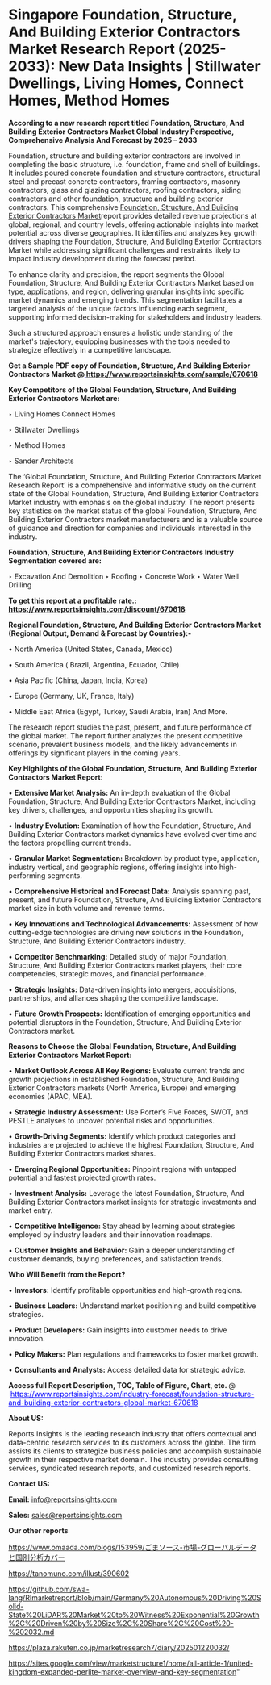 # Singapore Foundation, Structure, And Building Exterior Contractors Market Research Report (2025-2033): New Data Insights | Stillwater Dwellings, Living Homes, Connect Homes, Method Homes

<strong>According to a new research report titled Foundation, Structure, And Building Exterior Contractors Market Global Industry Perspective, Comprehensive Analysis And Forecast by 2025 – 2033</strong>

Foundation, structure and building exterior contractors are involved in completing the basic structure, i.e. foundation, frame and shell of buildings. It includes poured concrete foundation and structure contractors, structural steel and precast concrete contractors, framing contractors, masonry contractors, glass and glazing contractors, roofing contractors, siding contractors and other foundation, structure and building exterior contractors. This comprehensive <a href=https://www.reportsinsights.com/sample/670618>Foundation, Structure, And Building Exterior Contractors Market</a>report provides detailed revenue projections at global, regional, and country levels, offering actionable insights into market potential across diverse geographies. It identifies and analyzes key growth drivers shaping the Foundation, Structure, And Building Exterior Contractors Market while addressing significant challenges and restraints likely to impact industry development during the forecast period.

To enhance clarity and precision, the report segments the Global Foundation, Structure, And Building Exterior Contractors Market based on type, applications, and region, delivering granular insights into specific market dynamics and emerging trends. This segmentation facilitates a targeted analysis of the unique factors influencing each segment, supporting informed decision-making for stakeholders and industry leaders.

Such a structured approach ensures a holistic understanding of the market's trajectory, equipping businesses with the tools needed to strategize effectively in a competitive landscape.

<strong>Get a Sample PDF copy of Foundation, Structure, And Building Exterior Contractors Market </strong><strong>@<a href=https://www.reportsinsights.com/sample/670618 style=color:#0000ff;> https://www.reportsinsights.com/sample/670618</a></strong></font>

<strong>Key Competitors of the Global Foundation, Structure, And Building Exterior Contractors Market are:</strong>

‣ Living Homes Connect Homes

‣ Stillwater Dwellings

‣ Method Homes

‣ Sander Architects

The ‘Global Foundation, Structure, And Building Exterior Contractors Market Research Report’ is a comprehensive and informative study on the current state of the Global Foundation, Structure, And Building Exterior Contractors Market industry with emphasis on the global industry. The report presents key statistics on the market status of the global Foundation, Structure, And Building Exterior Contractors market manufacturers and is a valuable source of guidance and direction for companies and individuals interested in the industry.

<strong>Foundation, Structure, And Building Exterior Contractors Industry Segmentation covered are:</strong>

‣ Excavation And Demolition
‣ Roofing
‣ Concrete Work
‣ Water Well Drilling

<strong>To get this report at a profitable rate.: <a href=https://www.reportsinsights.com/discount/670618 style=color:#0000ff;>https://www.reportsinsights.com/discount/670618</a></strong></font>

<strong>Regional Foundation, Structure, And Building Exterior Contractors Market (Regional Output, Demand &amp; Forecast by Countries):-</strong>

• North America (United States, Canada, Mexico)

• South America ( Brazil, Argentina, Ecuador, Chile)

• Asia Pacific (China, Japan, India, Korea)

• Europe (Germany, UK, France, Italy)

• Middle East Africa (Egypt, Turkey, Saudi Arabia, Iran) And More.

The research report studies the past, present, and future performance of the global market. The report further analyzes the present competitive scenario, prevalent business models, and the likely advancements in offerings by significant players in the coming years.

<strong>Key Highlights of the Global Foundation, Structure, And Building Exterior Contractors Market Report:</strong>

• <strong>Extensive Market Analysis:</strong> An in-depth evaluation of the Global Foundation, Structure, And Building Exterior Contractors Market, including key drivers, challenges, and opportunities shaping its growth.

• <strong>Industry Evolution:</strong> Examination of how the Foundation, Structure, And Building Exterior Contractors market dynamics have evolved over time and the factors propelling current trends.

• <strong>Granular Market Segmentation:</strong> Breakdown by product type, application, industry vertical, and geographic regions, offering insights into high-performing segments.

• <strong>Comprehensive Historical and Forecast Data:</strong> Analysis spanning past, present, and future Foundation, Structure, And Building Exterior Contractors market size in both volume and revenue terms.

• <strong>Key Innovations and Technological Advancements:</strong> Assessment of how cutting-edge technologies are driving new solutions in the Foundation, Structure, And Building Exterior Contractors industry.

• <strong>Competitor Benchmarking:</strong> Detailed study of major Foundation, Structure, And Building Exterior Contractors market players, their core competencies, strategic moves, and financial performance.

• <strong>Strategic Insights:</strong> Data-driven insights into mergers, acquisitions, partnerships, and alliances shaping the competitive landscape.

• <strong>Future Growth Prospects:</strong> Identification of emerging opportunities and potential disruptors in the Foundation, Structure, And Building Exterior Contractors market.

<strong>Reasons to Choose the Global Foundation, Structure, And Building Exterior Contractors Market Report:</strong>

• <strong>Market Outlook Across All Key Regions:</strong> Evaluate current trends and growth projections in established Foundation, Structure, And Building Exterior Contractors markets (North America, Europe) and emerging economies (APAC, MEA).

• <strong>Strategic Industry Assessment:</strong> Use Porter’s Five Forces, SWOT, and PESTLE analyses to uncover potential risks and opportunities.

• <strong>Growth-Driving Segments:</strong> Identify which product categories and industries are projected to achieve the highest Foundation, Structure, And Building Exterior Contractors market shares.

• <strong>Emerging Regional Opportunities:</strong> Pinpoint regions with untapped potential and fastest projected growth rates.

• <strong>Investment Analysis:</strong> Leverage the latest Foundation, Structure, And Building Exterior Contractors market insights for strategic investments and market entry.

• <strong>Competitive Intelligence:</strong> Stay ahead by learning about strategies employed by industry leaders and their innovation roadmaps.

• <strong>Customer Insights and Behavior:</strong> Gain a deeper understanding of customer demands, buying preferences, and satisfaction trends.

<strong>Who Will Benefit from the Report?</strong>

• <strong>Investors:</strong> Identify profitable opportunities and high-growth regions.

• <strong>Business Leaders:</strong> Understand market positioning and build competitive strategies.

• <strong>Product Developers:</strong> Gain insights into customer needs to drive innovation.

• <strong>Policy Makers:</strong> Plan regulations and frameworks to foster market growth.

• <strong>Consultants and Analysts:</strong> Access detailed data for strategic advice.
</ul>
<strong>Access full Report Description, TOC, Table of Figure, Chart, etc. </strong>@  <a href=https://www.reportsinsights.com/industry-forecast/foundation-structure-and-building-exterior-contractors-global-market-670618 style=color:#0000ff;>https://www.reportsinsights.com/industry-forecast/foundation-structure-and-building-exterior-contractors-global-market-670618</a></font>

<strong><strong>About US</strong>:</strong>

Reports Insights is the leading research industry that offers contextual and data-centric research services to its customers across the globe. The firm assists its clients to strategize business policies and accomplish sustainable growth in their respective market domain. The industry provides consulting services, syndicated research reports, and customized research reports.

<strong>Contact US:</strong>

<p class=""""><b>Email:</b> <a href=mailto:info@reportsinsights.com>info@reportsinsights.com</a></p>
<p class=""""><b>Sales:</b> <a href=mailto:sales@reportsinsights.com>sales@reportsinsights.com</a></p>

<strong>Our other reports</strong>

<a href=https://www.omaada.com/blogs/153959/ごまソース-市場-グローバルデータと国別分析カバー>https://www.omaada.com/blogs/153959/ごまソース-市場-グローバルデータと国別分析カバー</a>

<a href=https://tanomuno.com/illust/390602>https://tanomuno.com/illust/390602</a>

<a href=https://github.com/swa-lang/RImarketreport/blob/main/Germany%20Autonomous%20Driving%20Solid-State%20LiDAR%20Market%20to%20Witness%20Exponential%20Growth%2C%20Driven%20by%20Size%2C%20Share%2C%20Cost%20-%202032.md>https://github.com/swa-lang/RImarketreport/blob/main/Germany%20Autonomous%20Driving%20Solid-State%20LiDAR%20Market%20to%20Witness%20Exponential%20Growth%2C%20Driven%20by%20Size%2C%20Share%2C%20Cost%20-%202032.md</a>

<a href=https://plaza.rakuten.co.jp/marketresearch7/diary/202501220032/>https://plaza.rakuten.co.jp/marketresearch7/diary/202501220032/</a>

<a href=https://sites.google.com/view/marketstructure1/home/all-article-1/united-kingdom-expanded-perlite-market-overview-and-key-segmentation>https://sites.google.com/view/marketstructure1/home/all-article-1/united-kingdom-expanded-perlite-market-overview-and-key-segmentation</a>"
